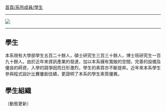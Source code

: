 [首頁/系所成員/學生](https://www.csie.ntu.edu.tw/members/super_pages.php?ID=memStu)

---

![](http://i.imgur.com/49Bhil7.png)

---

## 學生
本系現有大學部學生五百二十餘人，碩士研究生三百三十餘人，博士班研究生一百九十餘人。由於近年來資訊產業的發達，加以本系擁有寬敞的空間，完善的設備及 優良的師資，入學的競爭因而日形激烈，學生的素質亦不斷提昇。近年來本系學生參與程式設計比賽屢創佳績，更證明了本系的學生素質優異。

## 學生組織
（動態更新）
